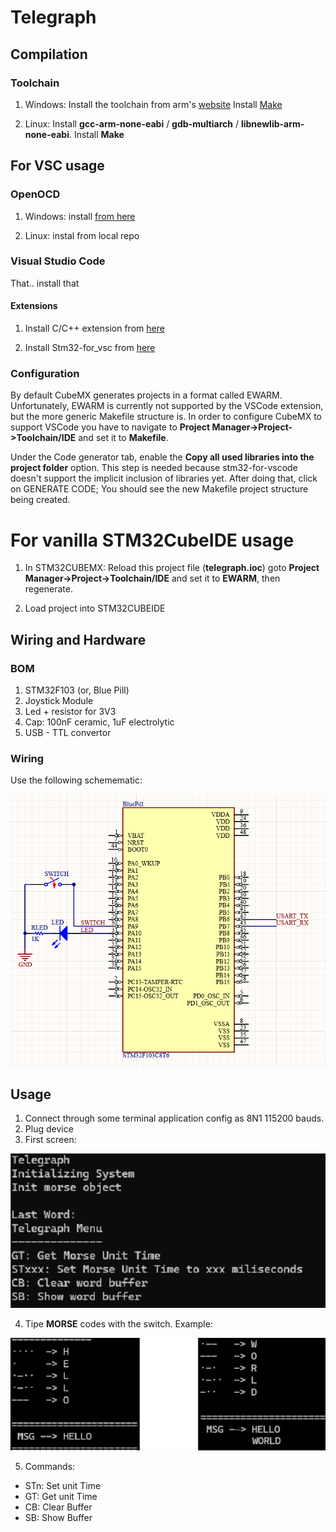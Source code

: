 # Telegraph

## Compilation

### Toolchain

1) Windows: Install the toolchain from arm's [website](https://developer.arm.com/tools-and-software/open-source-software/developer-tools/gnu-toolchain/gnu-rm/downloads)
Install [Make](http://gnuwin32.sourceforge.net/packages/make.htm)

2) Linux: Install **gcc-arm-none-eabi** / **gdb-multiarch** / **libnewlib-arm-none-eabi**.
Install **Make**

## For VSC usage

### OpenOCD

1) Windows: install [from here](https://gnutoolchains.com/arm-eabi/openocd/)

2) Linux: instal from local repo 

### Visual Studio Code

That.. install that

#### Extensions

1) Install C/C++ extension from [here](https://marketplace.visualstudio.com/items?itemName=ms-vscode.cpptools)

2) Install Stm32-for_vsc from [here](https://marketplace.visualstudio.com/items?itemName=bmd.stm32-for-vscode)

### Configuration

By default CubeMX generates projects in a format called EWARM. Unfortunately, EWARM is currently not supported by the VSCode extension, but the more generic Makefile structure is. In order to configure CubeMX to support VSCode you have to navigate to **Project Manager->Project->Toolchain/IDE** and set it to **Makefile**.

Under the Code generator tab, enable the **Copy all used libraries into the project folder** option. This step is needed because stm32-for-vscode doesn't support the implicit inclusion of libraries yet.
After doing that, click on GENERATE CODE; You should see the new Makefile project structure being created.

# For vanilla STM32CubeIDE usage

1) In STM32CUBEMX: Reload this project file (**telegraph.ioc**) goto **Project Manager->Project->Toolchain/IDE** and set it to **EWARM**, then regenerate. 

2) Load project into STM32CUBEIDE

## Wiring and Hardware

### BOM
1) STM32F103 (or, Blue Pill)
2) Joystick Module
3) Led + resistor for 3V3
4) Cap: 100nF ceramic, 1uF electrolytic
5) USB - TTL convertor 

### Wiring

Use the following schemematic:

![Schematic](/Documents/schematic.png)

## Usage

1) Connect through some terminal application config as 8N1 115200 bauds. 
2) Plug device
3) First screen:

![Welcom-screen](/Documents/Welcome-screen.png)

4) Tipe **MORSE** codes with the switch. 
Example:

![Example](/Documents/Example.png)

5) Commands: 
* STn: Set unit Time
* GT: Get unit Time
* CB: Clear Buffer
* SB: Show Buffer




